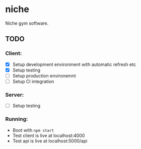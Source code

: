 # niche
Niche gym software.

## TODO

### Client:
- [X] Setup development environment with automatic refresh etc
- [X] Setup testing 
- [ ] Setup production environemnt 
- [ ] Setup CI integration

### Server:
- [ ] Setup testing

### Running:
- Boot with `npm start`
- Test client is live at localhost:4000
- Test api is live at localhost:5000/api
 
